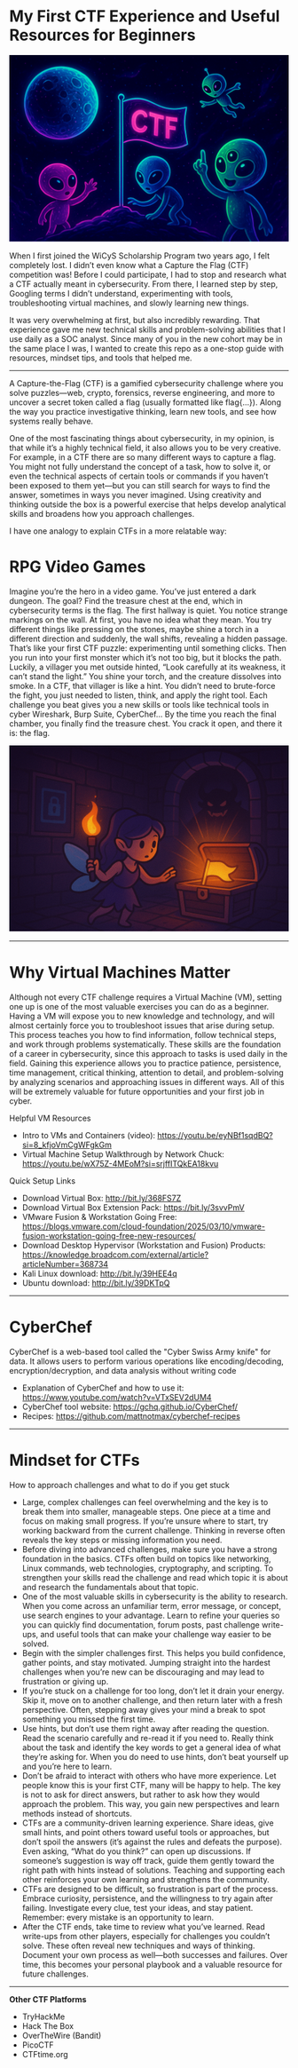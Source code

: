 # My First CTF Experience and Useful Resources for Beginners

![image alt](https://github.com/dita-cyber/My-First-CTF/blob/2adddd13f7b6efc962ac516ff8d1b8e17affde01/CTF.png)

When I first joined the WiCyS Scholarship Program two years ago, I felt completely lost. I didn’t even know what a Capture the Flag (CTF) competition was! Before I could participate, I had to stop and research what a CTF actually meant in cybersecurity. From there, I learned step by step, Googling terms I didn’t understand, experimenting with tools, troubleshooting virtual machines, and slowly learning new things. 

It was very overwhelming at first, but also incredibly rewarding. That experience gave me new technical skills and problem-solving abilities that I use daily as a SOC analyst. Since many of you in the new cohort may be in the same place I was, I wanted to create this repo as a one-stop guide with resources, mindset tips, and tools that helped me.

____

A Capture-the-Flag (CTF) is a gamified cybersecurity challenge where you solve puzzles—web, crypto, forensics, reverse engineering, and more to uncover a secret token called a flag (usually formatted like flag{...}). Along the way you practice investigative thinking, learn new tools, and see how systems really behave.

One of the most fascinating things about cybersecurity, in my opinion, is that while it’s a highly technical field, it also allows you to be very creative. For example, in a CTF there are so many different ways to capture a flag. You might not fully understand the concept of a task, how to solve it, or even the technical aspects of certain tools or commands if you haven’t been exposed to them yet—but you can still search for ways to find the answer, sometimes in ways you never imagined. Using creativity and thinking outside the box is a powerful exercise that helps develop analytical skills and broadens how you approach challenges.

I have one analogy to explain CTFs in a more relatable way:

<h1> RPG Video Games </h1> 

Imagine you’re the hero in a video game. You’ve just entered a dark dungeon. The goal? Find the treasure chest at the end, which in cybersecurity terms is the flag. The first hallway is quiet. You notice strange markings on the wall. At first, you have no idea what they mean. You try different things like pressing on the stones, maybe shine a torch in a different direction and suddenly, the wall shifts, revealing a hidden passage. That’s like your first CTF puzzle: experimenting until something clicks. Then you run into your first monster which it’s not too big, but it blocks the path. Luckily, a villager you met outside hinted, “Look carefully at its weakness, it can’t stand the light.” You shine your torch, and the creature dissolves into smoke. In a CTF, that villager is like a hint. You didn’t need to brute-force the fight, you just needed to listen, think, and apply the right tool. Each challenge you beat gives you a new skills or tools like technical tools in cyber Wireshark, Burp Suite, CyberChef... By the time you reach the final chamber, you finally find the treasure chest. You crack it open, and there it is: the flag.

![image alt](https://github.com/dita-cyber/My-First-CTF/blob/fa53d31364bd88e7d24ada62028602559c20b9e3/CTFRPG.png)
____

<h1>Why Virtual Machines Matter</h1> 

Although not every CTF challenge requires a Virtual Machine (VM), setting one up is one of the most valuable exercises you can do as a beginner. Having a VM will expose you to new knowledge and technology, and will almost certainly force you to troubleshoot issues that arise during setup. This process teaches you how to find information, follow technical steps, and work through problems systematically. These skills are the foundation of a career in cybersecurity, since this approach to tasks is used daily in the field. Gaining this experience allows you to practice patience, persistence, time management, critical thinking, attention to detail, and problem-solving by analyzing scenarios and approaching issues in different ways. All of this will be extremely valuable for future opportunities and your first job in cyber.

Helpful VM Resources

- Intro to VMs and Containers (video): https://youtu.be/eyNBf1sqdBQ?si=8_kfjoVmCgWFgkGm
- Virtual Machine Setup Walkthrough by Network Chuck: https://youtu.be/wX75Z-4MEoM?si=srjffITQkEA18kvu
  
Quick Setup Links

- Download Virtual Box: http://bit.ly/368FS7Z
- Download Virtual Box Extension Pack: https://bit.ly/3svvPmV
- VMware Fusion & Workstation Going Free: https://blogs.vmware.com/cloud-foundation/2025/03/10/vmware-fusion-workstation-going-free-new-resources/
- Download Desktop Hypervisor (Workstation and Fusion) Products: https://knowledge.broadcom.com/external/article?articleNumber=368734
- Kali Linux download: http://bit.ly/39HEE4q
- Ubuntu download: http://bit.ly/39DKTpQ
____

<h1>CyberChef</h1> 

CyberChef is a web-based tool called the "Cyber Swiss Army knife" for data. It allows users to perform various operations like encoding/decoding, encryption/decryption, and data analysis without writing code

- Explanation of CyberChef and how to use it: https://www.youtube.com/watch?v=VTxSEV2dUM4
- CyberChef tool website: https://gchq.github.io/CyberChef/
- Recipes: https://github.com/mattnotmax/cyberchef-recipes

____

<h1>Mindset for CTFs</h1> 

How to approach challenges and what to do if you get stuck

- Large, complex challenges can feel overwhelming and the key is to break them into smaller, manageable steps. One piece at a time and focus on making small progress. If you’re unsure where to start, try working backward from the current challenge. Thinking in reverse often reveals the key steps or missing information you need.
- Before diving into advanced challenges, make sure you have a strong foundation in the basics. CTFs often build on topics like networking, Linux commands, web technologies, cryptography, and scripting. To strengthen your skills read the challenge and read which topic it is about and research the fundamentals about that topic. 
- One of the most valuable skills in cybersecurity is the ability to research. When you come across an unfamiliar term, error message, or concept, use search engines to your advantage. Learn to refine your queries so you can quickly find documentation, forum posts, past challenge write-ups, and useful tools that can make your challenge way easier to be solved. 
- Begin with the simpler challenges first. This helps you build confidence, gather points, and stay motivated. Jumping straight into the hardest challenges when you’re new can be discouraging and may lead to frustration or giving up.
- If you’re stuck on a challenge for too long, don’t let it drain your energy. Skip it, move on to another challenge, and then return later with a fresh perspective. Often, stepping away gives your mind a break to spot something you missed the first time.
- Use hints, but don’t use them right away after reading the question. Read the scenario carefully and re-read it if you need to. Really think about the task and identify the key words to get a general idea of what they’re asking for. When you do need to use hints, don’t beat yourself up and you’re here to learn.
- Don’t be afraid to interact with others who have more experience. Let people know this is your first CTF, many will be happy to help. The key is not to ask for direct answers, but rather to ask how they would approach the problem. This way, you gain new perspectives and learn methods instead of shortcuts.
- CTFs are a community-driven learning experience. Share ideas, give small hints, and point others toward useful tools or approaches, but don’t spoil the answers (it’s against the rules and defeats the purpose). Even asking, “What do you think?” can open up discussions. If someone’s suggestion is way off track, guide them gently toward the right path with hints instead of solutions. Teaching and supporting each other reinforces your own learning and strengthens the community.
- CTFs are designed to be difficult, so frustration is part of the process. Embrace curiosity, persistence, and the willingness to try again after failing. Investigate every clue, test your ideas, and stay patient. Remember: every mistake is an opportunity to learn.
- After the CTF ends, take time to review what you’ve learned. Read write-ups from other players, especially for challenges you couldn’t solve. These often reveal new techniques and ways of thinking. Document your own process as well—both successes and failures. Over time, this becomes your personal playbook and a valuable resource for future challenges.

____

**Other CTF Platforms**

- TryHackMe
- Hack The Box
- OverTheWire (Bandit)
- PicoCTF
- CTFtime.org


